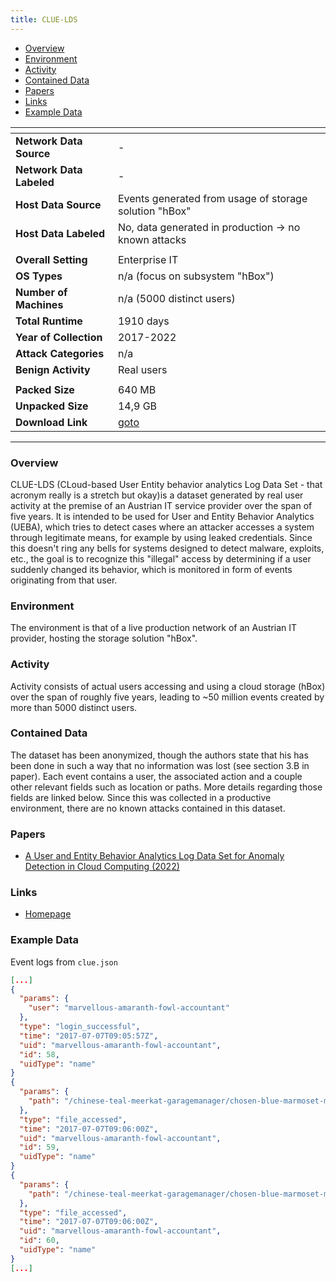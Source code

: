 ```yaml
---
title: CLUE-LDS
---
```


- [Overview](#overview)
- [Environment](#environment)
- [Activity](#activity)
- [Contained Data](#contained-data)
- [Papers](#papers)
- [Links](#links)
- [Example Data](#example-data)

| <!-- -->                 | <!-- -->                                                             |
|--------------------------|----------------------------------------------------------------------|
| **Network Data Source**  | -                                                                    |
| **Network Data Labeled** | -                                                                    |
| **Host Data Source**     | Events generated from usage of storage solution "hBox"               |
| **Host Data Labeled**    | No, data generated in production -> no known attacks                 |
|                          |                                                                      |
| **Overall Setting**      | Enterprise IT                                                        |
| **OS Types**             | n/a (focus on subsystem "hBox")                                      |
| **Number of Machines**   | n/a (5000 distinct users)                                            |
| **Total Runtime**        | 1910 days                                                            |
| **Year of Collection**   | 2017-2022                                                            |
| **Attack Categories**    | n/a                                                                  |
| **Benign Activity**      | Real users                                                           |
|                          |                                                                      |
| **Packed Size**          | 640 MB                                                               |
| **Unpacked Size**        | 14,9 GB                                                              |
| **Download Link**        | [goto](https://zenodo.org/records/7119953/files/clue.zip?download=1) |

***

### Overview

CLUE-LDS (CLoud-based User Entity behavior analytics Log Data Set - that acronym really is a stretch but okay)is a
dataset generated by real user activity at the premise of an Austrian IT service provider over the span of five years.
It is intended to be used for User and Entity Behavior Analytics (UEBA), which tries to detect cases where an attacker
accesses a system through legitimate means, for example by using leaked credentials.
Since this doesn't ring any bells for systems designed to detect malware, exploits, etc., the goal is to recognize
this "illegal" access by determining if a user suddenly changed its behavior, which is monitored in form of events
originating from that user.

### Environment

The environment is that of a live production network of an Austrian IT provider, hosting the storage solution "hBox".

### Activity

Activity consists of actual users accessing and using a cloud storage (hBox) over the span of roughly five years,
leading to ~50 million events created by more than 5000 distinct users.

### Contained Data

The dataset has been anonymized, though the authors state that his has been done in such a way that no information was
lost (see section 3.B in paper).
Each event contains a user, the associated action and a couple other relevant fields such as location or paths.
More details regarding those fields are linked below.
Since this was collected in a productive environment, there are no known attacks contained in this dataset.

### Papers

- [A User and Entity Behavior Analytics Log Data Set for Anomaly Detection in Cloud Computing (2022)](https://doi.org/10.1109/bigdata55660.2022.10020672)

### Links

- [Homepage](https://zenodo.org/records/7119953)

### Example Data

Event logs from `clue.json`

```json
[...]
{
  "params": {
    "user": "marvellous-amaranth-fowl-accountant"
  },
  "type": "login_successful",
  "time": "2017-07-07T09:05:57Z",
  "uid": "marvellous-amaranth-fowl-accountant",
  "id": 58,
  "uidType": "name"
}
{
  "params": {
    "path": "/chinese-teal-meerkat-garagemanager/chosen-blue-marmoset-metallurgist/little-scarlet-warbler-reflexologist"
  },
  "type": "file_accessed",
  "time": "2017-07-07T09:06:00Z",
  "uid": "marvellous-amaranth-fowl-accountant",
  "id": 59,
  "uidType": "name"
}
{
  "params": {
    "path": "/chinese-teal-meerkat-garagemanager/chosen-blue-marmoset-metallurgist/thoughtful-blush-meerkat-producesupervisor"
  },
  "type": "file_accessed",
  "time": "2017-07-07T09:06:00Z",
  "uid": "marvellous-amaranth-fowl-accountant",
  "id": 60,
  "uidType": "name"
}
[...]
```